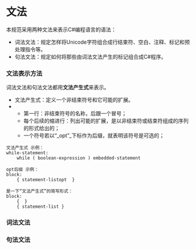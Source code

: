 # 文法

本规范采用两种文法来表示C\#编程语言的语法：

* 词法文法：规定怎样将Unicode字符组合成行结束符、空白、注释、标记和预处理指令等。
* 句法文法：规定如何将那些由词法文法产生的标记组合成C\#程序。

### 文法表示方法

词法文法和句法文法都用**文法产生式**来表示。

* 文法产生式：定义一个非结束符号和它可能的扩展。
* * 第一行：非结束符号的名称，后跟一个冒号；
  * 每个后续的缩进行：列出可能的扩展，是以非结束符或结束符组成的序列的形式给出的；
  * 一个符号若以“_opt”_下标作为后缀，就表明该符号是可选的；

```
文法产生式 示例：
while-statement:
    while ( boolean-expression ) embedded-statement
```

```
opt后缀 示例：
block:
    { statement-listopt  }
    
是一下“文法产生式”的简写形式：
block:
    {  }
    { statement-list }
```

### 词法文法

### 句法文法



